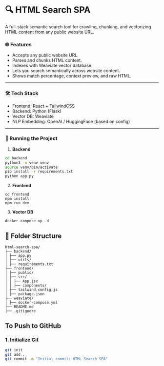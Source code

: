 # 🔍 HTML Search SPA

A full-stack semantic search tool for crawling, chunking, and vectorizing HTML content from any public website URL.

### 🌐 Features

- Accepts any public website URL.
- Parses and chunks HTML content.
- Indexes with Weaviate vector database.
- Lets you search semantically across website content.
- Shows match percentage, context preview, and raw HTML.

---

### 🛠️ Tech Stack

- Frontend: React + TailwindCSS
- Backend: Python (Flask)
- Vector DB: Weaviate
- NLP Embedding: OpenAI / HuggingFace (based on config)

---

### 🚀 Running the Project

1. **Backend**

```bash
cd backend
python3 -m venv venv
source venv/bin/activate
pip install -r requirements.txt
python app.py
```

2. **Frontend**
```
cd frontend
npm install
npm run dev
```
3. **Vector DB**
```
docker-compose up -d
```


## 📁 Folder Structure
```
html-search-spa/
├── backend/
│ ├── app.py
│ ├── utils/
│ ├── requirements.txt
├── frontend/
│ ├── public/
│ ├── src/
│ │ ├── App.jsx
│ │ ├── components/
│ ├── tailwind.config.js
│ ├── package.json
├── weaviate/
│ ├── docker-compose.yml
├── README.md
├── .gitignore
```

## To Push to GitHub

### 1. Initialize Git

```bash
git init
git add .
git commit -m "Initial commit: HTML Search SPA"
